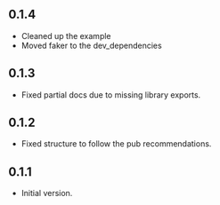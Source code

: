 ## 0.1.4

- Cleaned up the example
- Moved faker to the dev_dependencies

## 0.1.3

- Fixed partial docs due to missing library exports.

## 0.1.2

- Fixed structure to follow the pub recommendations.

## 0.1.1

- Initial version.
